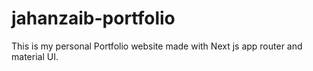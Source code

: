 # jahanzaib-portfolio
This is my personal Portfolio website made with Next js app router and material UI.
